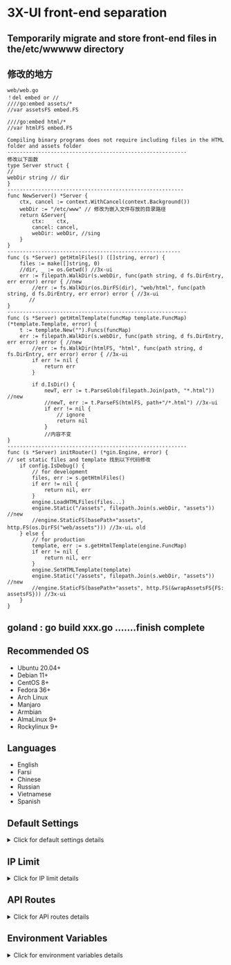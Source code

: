 # 3X-UI front-end separation

## Temporarily migrate and store front-end files in the/etc/wwwww directory
## 修改的地方

```
web/web.go
！del embed or //
////go:embed assets/*
//var assetsFS embed.FS

////go:embed html/*
//var htmlFS embed.FS

Compiling binary programs does not require including files in the HTML folder and assets folder
----------------------------------------------------------
修改以下函数
type Server struct {
//
webDir string // dir
}
---------------------------------------------------------
func NewServer() *Server {
	ctx, cancel := context.WithCancel(context.Background())
	webDir := "/etc/www" // 修改为嵌入文件存放的目录路径
	return &Server{
		ctx:    ctx,
		cancel: cancel,
		webDir: webDir, //sing
	}
}
--------------------------------------------------------
func (s *Server) getHtmlFiles() ([]string, error) {
	files := make([]string, 0)
	//dir, _ := os.Getwd() //3x-ui
	err := filepath.WalkDir(s.webDir, func(path string, d fs.DirEntry, err error) error { //new
		//err := fs.WalkDir(os.DirFS(dir), "web/html", func(path string, d fs.DirEntry, err error) error { //3x-ui
       //
}
----------------------------------------------------------
func (s *Server) getHtmlTemplate(funcMap template.FuncMap) (*template.Template, error) {
	t := template.New("").Funcs(funcMap)
	err := filepath.WalkDir(s.webDir, func(path string, d fs.DirEntry, err error) error { //new
		//err := fs.WalkDir(htmlFS, "html", func(path string, d fs.DirEntry, err error) error { //3x-ui
		if err != nil {
			return err
		}

		if d.IsDir() {
			newT, err := t.ParseGlob(filepath.Join(path, "*.html")) //new
			//newT, err := t.ParseFS(htmlFS, path+"/*.html") //3x-ui
			if err != nil {
				// ignore
				return nil
			}
			//内容不变
}
----------------------------------------------------------
func (s *Server) initRouter() (*gin.Engine, error) {
// set static files and template 找到以下代码修改
	if config.IsDebug() {
		// for development
		files, err := s.getHtmlFiles()
		if err != nil {
			return nil, err
		}
		engine.LoadHTMLFiles(files...)
		engine.Static("/assets", filepath.Join(s.webDir, "assets")) //new
		//engine.StaticFS(basePath+"assets", http.FS(os.DirFS("web/assets"))) //3x-ui。old
	} else {
		// for production
		template, err := s.getHtmlTemplate(engine.FuncMap)
		if err != nil {
			return nil, err
		}
		engine.SetHTMLTemplate(template)
		engine.Static("/assets", filepath.Join(s.webDir, "assets")) //new
		//engine.StaticFS(basePath+"assets", http.FS(&wrapAssetsFS{FS: assetsFS})) //3x-ui
	}
}
```
## goland : go build xxx.go .......finish complete

## Recommended OS

- Ubuntu 20.04+
- Debian 11+
- CentOS 8+
- Fedora 36+
- Arch Linux
- Manjaro
- Armbian
- AlmaLinux 9+
- Rockylinux 9+


## Languages

- English
- Farsi
- Chinese
- Russian
- Vietnamese
- Spanish

## Default Settings

<details>
  <summary>Click for default settings details</summary>

  ### Information

- **Port:** 2053
- **Username & Password:** It will be generated randomly if you skip modifying.
- **Database Path:**
  - /etc/x-ui/x-ui.db
- **Xray Config Path:**
  - /usr/local/x-ui/bin/config.json
- **Web Panel Path w/o Deploying SSL:**
  - http://ip:2053/panel
  - http://domain:2053/panel
- **Web Panel Path w/ Deploying SSL:**
  - https://domain:2053/panel
 
</details>

## IP Limit

<details>
  <summary>Click for IP limit details</summary>

#### Usage

**Note:** IP Limit won't work correctly when using IP Tunnel

- For versions up to `v1.6.1`:

  - IP limit is built-in into the panel.

- For versions `v1.7.0` and newer:

  - To make IP Limit work properly, you need to install fail2ban and its required files by following these steps:

    1. Use the `x-ui` command inside the shell.
    2. Select `IP Limit Management`.
    3. Choose the appropriate options based on your needs.
   
  - make sure you have access.log on your Xray Configuration
  
  ```sh
    "log": {
    "loglevel": "warning",
    "access": "./access.log",
    "error": "./error.log"
    },
  ```

</details>



## API Routes

<details>
  <summary>Click for API routes details</summary>

#### Usage

- `/login` with `POST` user data: `{username: '', password: ''}` for login
- `/panel/api/inbounds` base for following actions:

| Method | Path                               | Action                                      |
| :----: | ---------------------------------- | ------------------------------------------- |
| `GET`  | `"/list"`                          | Get all inbounds                            |
| `GET`  | `"/get/:id"`                       | Get inbound with inbound.id                 |
| `GET`  | `"/getClientTraffics/:email"`      | Get Client Traffics with email              |
| `GET`  | `"/createbackup"`                  | Telegram bot sends backup to admins         |
| `POST` | `"/add"`                           | Add inbound                                 |
| `POST` | `"/del/:id"`                       | Delete Inbound                              |
| `POST` | `"/update/:id"`                    | Update Inbound                              |
| `POST` | `"/clientIps/:email"`              | Client Ip address                           |
| `POST` | `"/clearClientIps/:email"`         | Clear Client Ip address                     |
| `POST` | `"/addClient"`                     | Add Client to inbound                       |
| `POST` | `"/:id/delClient/:clientId"`       | Delete Client by clientId\*                 |
| `POST` | `"/updateClient/:clientId"`        | Update Client by clientId\*                 |
| `POST` | `"/:id/resetClientTraffic/:email"` | Reset Client's Traffic                      |
| `POST` | `"/resetAllTraffics"`              | Reset traffics of all inbounds              |
| `POST` | `"/resetAllClientTraffics/:id"`    | Reset traffics of all clients in an inbound |
| `POST` | `"/delDepletedClients/:id"`        | Delete inbound depleted clients (-1: all)   |
| `POST` | `"/onlines"`                       | Get Online users ( list of emails )       |

\*- The field `clientId` should be filled by:

- `client.id` for VMESS and VLESS
- `client.password` for TROJAN
- `client.email` for Shadowsocks


- [API Documentation](https://documenter.getpostman.com/view/16802678/2s9YkgD5jm)
- [<img src="https://run.pstmn.io/button.svg" alt="Run In Postman" style="width: 128px; height: 32px;">](https://app.getpostman.com/run-collection/16802678-1a4c9270-ac77-40ed-959a-7aa56dc4a415?action=collection%2Ffork&source=rip_markdown&collection-url=entityId%3D16802678-1a4c9270-ac77-40ed-959a-7aa56dc4a415%26entityType%3Dcollection%26workspaceId%3D2cd38c01-c851-4a15-a972-f181c23359d9)
</details>

## Environment Variables

<details>
  <summary>Click for environment variables details</summary>

#### Usage

| Variable       |                      Type                      | Default       |
| -------------- | :--------------------------------------------: | :------------ |
| XUI_LOG_LEVEL  | `"debug"` \| `"info"` \| `"warn"` \| `"error"` | `"info"`      |
| XUI_DEBUG      |                   `boolean`                    | `false`       |
| XUI_BIN_FOLDER |                    `string`                    | `"bin"`       |
| XUI_DB_FOLDER  |                    `string`                    | `"/etc/x-ui"` |
| XUI_LOG_FOLDER |                    `string`                    | `"/etc/log"`  |

Example:

```sh
XUI_BIN_FOLDER="bin" XUI_DB_FOLDER="/etc/x-ui" go build main.go
```

</details>
